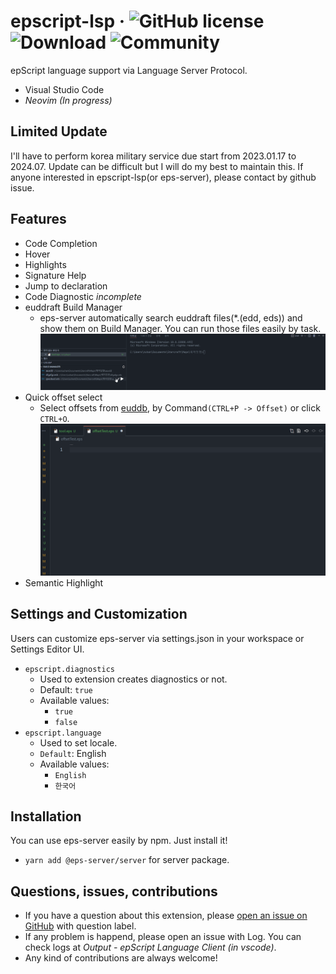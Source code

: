 # epscript-lsp &middot; ![GitHub license](https://img.shields.io/badge/license-MIT-blue.svg) ![Download](https://img.shields.io/visual-studio-marketplace/i/zuhanit.eps-server?style=plastic) ![Community](https://img.shields.io/badge/Community-%20EDAC-yellow?link=https://cafe.naver.com/edac)

epScript language support via Language Server Protocol.

- Visual Studio Code
- _Neovim (In progress)_

## Limited Update
I'll have to perform korea military service due start from 2023.01.17 to 2024.07. Update can be difficult but I will do my best to maintain this. If anyone interested in epscript-lsp(or eps-server), please contact by github issue.

## Features

- Code Completion
- Hover
- Highlights
- Signature Help
- Jump to declaration
- Code Diagnostic _incomplete_
- euddraft Build Manager
  - eps-server automatically search euddraft files(\*.(edd, eds)) and show them on Build Manager. You can run those files easily by task.
    ![Build](https://github.com/zuhanit/epscript-language-server/blob/master/images/build.gif?raw=true)
- Quick offset select
  - Select offsets from [euddb](https://euddb.website/), by Command`(CTRL+P -> Offset)` or click `CTRL+O`.
    ![Offset](https://github.com/zuhanit/epscript-language-server/blob/master/images/offset.gif?raw=true)
- Semantic Highlight

## Settings and Customization

Users can customize eps-server via settings.json in your workspace or Settings Editor UI.

- `epscript.diagnostics`
  - Used to extension creates diagnostics or not.
  - Default: `true`
  - Available values:
    - `true`
    - `false`
- `epscript.language`
  - Used to set locale.
  - `Default`: English
  - Available values:
    - `English`
    - `한국어`

## Installation

You can use eps-server easily by npm. Just install it!

- `yarn add @eps-server/server` for server package.

## Questions, issues, contributions

- If you have a question about this extension, please [open an issue on GitHub](https://github.com/zuhanit/epscript-language-server/issues) with question label.
- If any problem is happend, please open an issue with Log. You can check logs at _Output - epScript Language Client_ _(in vscode)_.
- Any kind of contributions are always welcome!
